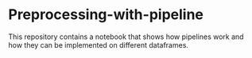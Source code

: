 # Preprocessing-with-pipeline
This repository contains a notebook that shows how pipelines work and how they can be implemented on different dataframes.
